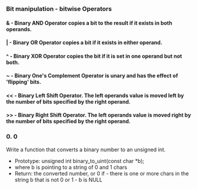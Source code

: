 ### Bit manipulation - bitwise Operators 

#### & - Binary AND Operator copies a bit to the result if it exists in both operands.

#### | - Binary OR Operator copies a bit if it exists in either operand.

#### ^ - Binary XOR Operator copies the bit if it is set in one operand but not both.

#### ~ - Binary One's Complement Operator is unary and has the effect of 'flipping' bits.

#### << - Binary Left Shift Operator. The left operands value is moved left by the number of bits specified by the right operand.

#### >> - Binary Right Shift Operator. The left operands value is moved right by the number of bits specified by the right operand.

### 0. 0 

Write a function that converts a binary number to an unsigned int.

- Prototype: unsigned int binary_to_uint(const char *b);
- where b is pointing to a string of 0 and 1 chars
- Return: the converted number, or 0 if
        - there is one or more chars in the string b that is not 0 or 1
        - b is NULL
